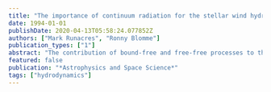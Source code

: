 ```yaml
---
title: "The importance of continuum radiation for the stellar wind hydrodynamics of hot stars"
date: 1994-01-01
publishDate: 2020-04-13T05:58:24.077852Z
authors: ["Mark Runacres", "Ronny Blomme"]
publication_types: ["1"]
abstract: "The contribution of bound-free and free-free processes to the outward acceleration of zeta Pup is studied and is found to be negligible."
featured: false
publication: "*Astrophysics and Space Science*"
tags: ["hydrodynamics"]
---
```


